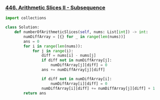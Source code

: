### [446. Arithmetic Slices II - Subsequence](https://leetcode.com/problems/arithmetic-slices-ii-subsequence/description/)

```python
import collections

class Solution:
    def numberOfArithmeticSlices(self, nums: List[int]) -> int:
        numDiffArray = [{} for _ in range(len(nums))]
        ans = 0
        for i in range(len(nums)):
            for j in range(i):
                diff = nums[i] - nums[j]
                if diff not in numDiffArray[j]:
                    numDiffArray[j][diff] = 0
                ans += numDiffArray[j][diff]

                if diff not in numDiffArray[i]:
                    numDiffArray[i][diff] = 0
                numDiffArray[i][diff] += numDiffArray[j][diff] + 1
        return ans
```

